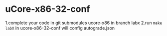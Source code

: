 # uCore-x86-32-conf

1.complete your code in git submodules ucore-x86 in branch labx
2.run `make labX` in ucore-x86-32-conf will config autograde.json 